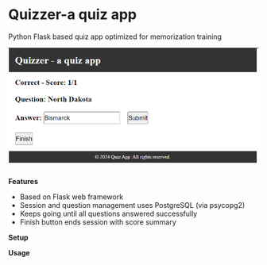 # Quizzer-a quiz app

Python Flask based quiz app optimized for memorization training

![](./img/quiz.png)

__Features__
- Based on Flask web framework
- Session and question management uses PostgreSQL (via psycopg2)
- Keeps going until all questions answered successfully
- Finish button ends session with score summary

__Setup__ 

__Usage__ 



